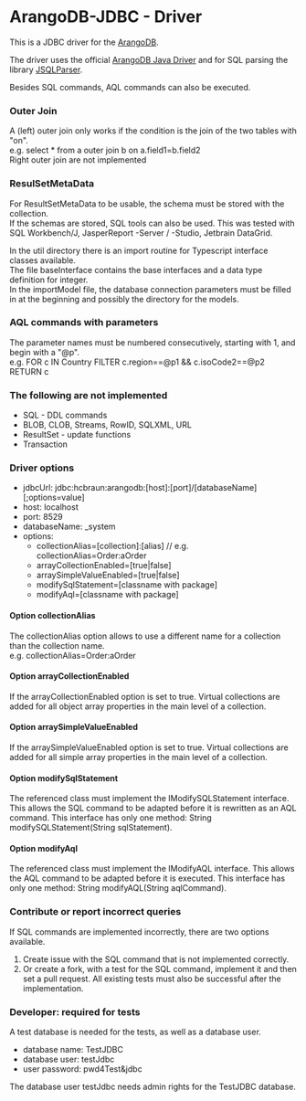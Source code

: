 # ArangoDB-JDBC - Driver
This is a JDBC driver for the [ArangoDB](https://arangodb.com).

The driver uses the official [ArangoDB Java Driver](https://github.com/arangodb/arangodb-java-driver) and for SQL parsing the library [JSQLParser](https://github.com/JSQLParser/JSqlParser). 

Besides SQL commands, AQL commands can also be executed.

### Outer Join

A (left) outer join only works if the condition is the join of the two tables with "on".  
e.g. select * from a outer join b on a.field1=b.field2  
Right outer join are not implemented

### ResulSetMetaData

For ResultSetMetaData to be usable, the schema must be stored with the collection.  
If the schemas are stored, SQL tools can also be used. This was tested with SQL Workbench/J, JasperReport -Server / -Studio, Jetbrain DataGrid.

In the util directory there is an import routine for Typescript interface classes available.  
The file baseInterface contains the base interfaces and a data type definition for integer.  
In the importModel file, the database connection parameters must be filled in at the beginning and possibly the directory for the models.

### AQL commands with parameters

The parameter names must be numbered consecutively, starting with 1, and begin with a "@p".  
e.g. FOR c IN Country FILTER c.region==@p1 && c.isoCode2==@p2 RETURN c

### The following are not implemented

- SQL - DDL commands
- BLOB, CLOB, Streams, RowID, SQLXML, URL
- ResultSet - update functions
- Transaction

### Driver options

- jdbcUrl: jdbc:hcbraun:arangodb:[host]:[port]/[databaseName][;options=value]
- host: localhost
- port: 8529
- databaseName: _system
- options:
  - collectionAlias=[collection]:[alias]  // e.g. collectionAlias=Order:aOrder
  - arrayCollectionEnabled=[true|false]
  - arraySimpleValueEnabled=[true|false]
  - modifySqlStatement=[classname with package]
  - modifyAql=[classname with package]

#### Option collectionAlias

The collectionAlias option allows to use a different name for a collection than the collection name.  
e.g. collectionAlias=Order:aOrder

#### Option arrayCollectionEnabled

If the arrayCollectionEnabled option is set to true. Virtual collections are added for all object array properties in the main level of a collection.  
  
#### Option arraySimpleValueEnabled

If the arraySimpleValueEnabled option is set to true. Virtual collections are added for all simple array properties in the main level of a collection.  
  
#### Option modifySqlStatement

The referenced class must implement the IModifySQLStatement interface. This allows the SQL command to be adapted before it is rewritten as an AQL command.
This interface has only one method: String modifySQLStatement(String sqlStatement).

#### Option modifyAql

The referenced class must implement the IModifyAQL interface. This allows the AQL command to be adapted before it is executed.
This interface has only one method: String modifyAQL(String aqlCommand).

### Contribute or report incorrect queries

If SQL commands are implemented incorrectly, there are two options available.

1. Create issue with the SQL command that is not implemented correctly.
2. Or create a fork, with a test for the SQL command, implement it and then set a pull request. All existing tests must also be successful after the implementation.


### Developer: required for tests

A test database is needed for the tests, as well as a database user.

- database name: TestJDBC
- database user: testJdbc
- user password: pwd4Test&jdbc

The database user testJdbc needs admin rights for the TestJDBC database.